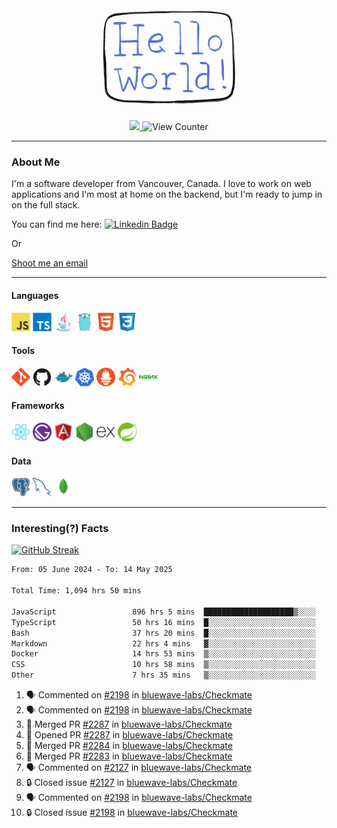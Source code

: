 <div align="center">
    <img src="./img/hello_world.webp" height="200px" width="">
    <div>
        <a href="https://www.linkedin.com/in/ajhollid">
            <img src="https://img.shields.io/badge/LinkedIn-blue"/>
        </a>
        <img src="https://komarev.com/ghpvc/?username=ajhollid&color=yellow" alt="View Counter">
    </div>
</div>

---

### About Me

I'm a software developer from Vancouver, Canada. I love to work on web applications and I'm most at home on the backend, but I'm ready to jump in on the full stack.

You can find me here: [![Linkedin Badge](https://img.shields.io/badge/-ajhollid-blue?style=flat&logo=Linkedin&logoColor=white)](https://www.linkedin.com/in/ajhollid)

Or

[Shoot me an email](mailto:ajhollid@gmail.com)

---

#### Languages

<div>
    <img src="./img/devicons/javascript-original.svg" width=30 height=30 alt="JavaScript">
    <img src="/img/devicons/typescript-original.svg" width=30 height=30 alt="TypeScript">
    <img src="./img/devicons/java-original.svg" width=30 height=30 alt="Java">
    <img src="./img/devicons/go-original.svg" width=30 height=30 alt="Golang">
    <img src="./img/devicons/html5-original.svg" width=30 height=30 alt="HTML 5">
    <img src="./img/devicons/css3-original.svg" width=30 height=30 alt="CSS 3">
</div>

#### Tools

<div>
    <img src="./img/devicons/git-original.svg" width=30 height=30 alt="Git">
    <img src="./img/devicons/github-original.svg" width=30 height=30 alt="Github">
    <img src="./img/devicons/docker-original.svg" width=30 
    height=30 alt="Docker">
    <img src="./img/devicons/kubernetes-original.svg" width=30 height=30 alt="K8">
    <img src="./img/devicons/prometheus-original.svg" width=30 height=30 alt="Prometheus">
    <img src="./img/devicons/grafana-original.svg" width=30 height=30 alt="Grafana">
    <img src="./img/devicons/nginx-original.svg" width=30 height=30 alt="Nginx">
</div>

#### Frameworks

<div>
    <img src="./img/devicons/react-original.svg" width=30 height=30 alt="React">
    <img src="./img/devicons/gatsby-original.svg" width=30 height=30 alt="Gatsby">
    <img src="./img/devicons/angularjs-original.svg" width=30 height=30 alt="AngularJS">
    <img src="./img/devicons/nodejs-original.svg" width=30 height=30 alt="NodeJS">
    <img src="./img/devicons/express-original.svg" width=30 height=30 alt="Express">
    <img src="./img/devicons/spring-original.svg" width=30 height=30 alt="Spring">
</div>

#### Data

<div>
    <img src="./img/devicons/postgresql-original.svg" width=30 height=30 alt="Postgresql">
    <img src="./img/devicons/mysql-original.svg" width=30 height=30 alt="Mysql">
    <img src="./img/devicons/mongodb-original.svg" width=30 height=30 alt="MongoDB">
</div>

---

### Interesting(?) Facts

[![GitHub Streak](http://github-readme-streak-stats.herokuapp.com?user=ajhollid)](https://git.io/streak-stats)

 <!--START_SECTION:waka-->

```txt
From: 05 June 2024 - To: 14 May 2025

Total Time: 1,094 hrs 50 mins

JavaScript                 896 hrs 5 mins  ████████████████████▒░░░░   81.28 %
TypeScript                 50 hrs 16 mins  █░░░░░░░░░░░░░░░░░░░░░░░░   04.56 %
Bash                       37 hrs 20 mins  █░░░░░░░░░░░░░░░░░░░░░░░░   03.39 %
Markdown                   22 hrs 4 mins   ▓░░░░░░░░░░░░░░░░░░░░░░░░   02.00 %
Docker                     14 hrs 53 mins  ▒░░░░░░░░░░░░░░░░░░░░░░░░   01.35 %
CSS                        10 hrs 58 mins  ▒░░░░░░░░░░░░░░░░░░░░░░░░   01.00 %
Other                      7 hrs 35 mins   ▒░░░░░░░░░░░░░░░░░░░░░░░░   00.69 %
```

<!--END_SECTION:waka-->


<!--START_SECTION:activity-->
1. 🗣 Commented on [#2198](https://github.com/bluewave-labs/Checkmate/issues/2198#issuecomment-2885806412) in [bluewave-labs/Checkmate](https://github.com/bluewave-labs/Checkmate)
2. 🗣 Commented on [#2198](https://github.com/bluewave-labs/Checkmate/issues/2198#issuecomment-2885784048) in [bluewave-labs/Checkmate](https://github.com/bluewave-labs/Checkmate)
3. 🎉 Merged PR [#2287](https://github.com/bluewave-labs/Checkmate/pull/2287) in [bluewave-labs/Checkmate](https://github.com/bluewave-labs/Checkmate)
4. 💪 Opened PR [#2287](https://github.com/bluewave-labs/Checkmate/pull/2287) in [bluewave-labs/Checkmate](https://github.com/bluewave-labs/Checkmate)
5. 🎉 Merged PR [#2284](https://github.com/bluewave-labs/Checkmate/pull/2284) in [bluewave-labs/Checkmate](https://github.com/bluewave-labs/Checkmate)
6. 🎉 Merged PR [#2283](https://github.com/bluewave-labs/Checkmate/pull/2283) in [bluewave-labs/Checkmate](https://github.com/bluewave-labs/Checkmate)
7. 🗣 Commented on [#2127](https://github.com/bluewave-labs/Checkmate/issues/2127#issuecomment-2884805065) in [bluewave-labs/Checkmate](https://github.com/bluewave-labs/Checkmate)
8. 🔒 Closed issue [#2127](https://github.com/bluewave-labs/Checkmate/issues/2127) in [bluewave-labs/Checkmate](https://github.com/bluewave-labs/Checkmate)
9. 🗣 Commented on [#2198](https://github.com/bluewave-labs/Checkmate/issues/2198#issuecomment-2884803827) in [bluewave-labs/Checkmate](https://github.com/bluewave-labs/Checkmate)
10. 🔒 Closed issue [#2198](https://github.com/bluewave-labs/Checkmate/issues/2198) in [bluewave-labs/Checkmate](https://github.com/bluewave-labs/Checkmate)
<!--END_SECTION:activity-->
